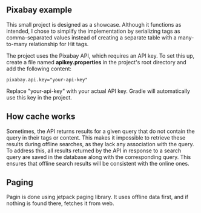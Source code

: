 ## **Pixabay example**

This small project is designed as a showcase. Although it functions as intended, I chose to simplify the implementation by serializing tags as comma-separated values instead of creating a separate table with a many-to-many relationship for Hit tags.

The project uses the Pixabay API, which requires an API key. To set this up, create a file named **apikey.properties** in the project's root directory and add the following content:

```
pixabay.api.key="your-api-key"
```

Replace "your-api-key" with your actual API key. Gradle will automatically use this key in the project.

## **How cache works**

Sometimes, the API returns results for a given query that do not contain the query in their tags or content. This makes it impossible to retrieve these results during offline searches, as they lack any association with the query. To address this, all results returned by the API in response to a search query are saved in the database along with the corresponding query. This ensures that offline search results will be consistent with the online ones.

## **Paging**

Pagin is done using jetpack paging library. It uses offline data first, and if nothing is found there, fetches it from web.